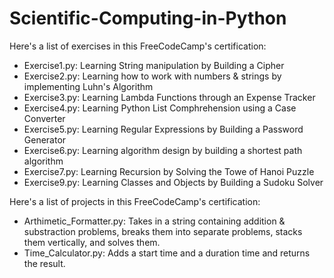 # Scientific-Computing-in-Python
Here's a list of exercises in this FreeCodeCamp's certification:
- Exercise1.py: Learning String manipulation by Building a Cipher
- Exercise2.py: Learning how to work with numbers & strings by implementing Luhn's Algorithm
- Exercise3.py: Learning Lambda Functions through an Expense Tracker
- Exercise4.py: Learning Python List Comphrehension using a Case Converter
- Exercise5.py: Learning Regular Expressions by Building a Password Generator
- Exercise6.py: Learning algorithm design by building a shortest path algorithm
- Exercise7.py: Learning Recursion by Solving the Towe of Hanoi Puzzle
- Exercise9.py: Learning Classes and Objects by Building a Sudoku Solver

Here's a list of projects in this FreeCodeCamp's certification:
- Arthimetic_Formatter.py: Takes in a string containing addition & substraction problems, breaks them into separate problems, stacks them vertically, and solves them.
- Time_Calculator.py: Adds a start time and a duration time and returns the result.
